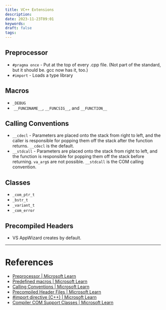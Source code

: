 ```yaml
---
title: VC++ Extensions
description: 
date: 2023-11-23T09:01
keywords: 
draft: false
tags:
---
```

## Preprocessor

- `#pragma once` - Put at the top of every .cpp file.  (Not part of the standard, but it should be. gcc now has it, too.)
- `#import` - Loads a type library
## Macros

- `_DEBUG`
-  `__FUNCDNAME__`, `__FUNCSIG__`, and `__FUNCTION__`
## Calling Conventions

- `__cdecl` - Parameters are placed onto the stack from right to left, and the caller is responsible for popping them off the stack after the function returns.  `__cdecl` is the default.
- `__stdcall` - Parameters are placed onto the stack from right to left, and the function is responsible for popping them off the stack before returning.  `va_arg`s are not possible.  `__stdcall` is the COM calling convention.
## Classes

- `_com_ptr_t`
- `_bstr_t`
- `_variant_t`
- `_com_error`
## Precompiled Headers

- VS AppWizard creates by default.

---
# References

- [Preprocessor | Microsoft Learn](https://learn.microsoft.com/en-us/cpp/preprocessor/preprocessor?view=msvc-170)
- [Predefined macros | Microsoft Learn](https://learn.microsoft.com/en-us/cpp/preprocessor/predefined-macros?view=msvc-170)
- [Calling Conventions | Microsoft Learn](https://learn.microsoft.com/en-us/cpp/cpp/calling-conventions?view=msvc-170)
- [Precompiled Header Files | Microsoft Learn](https://learn.microsoft.com/en-us/cpp/build/creating-precompiled-header-files?view=msvc-170)
- [#import directive (C++) | Microsoft Learn](https://learn.microsoft.com/en-us/cpp/preprocessor/hash-import-directive-cpp?view=msvc-170)
- [Compiler COM Support Classes | Microsoft Learn](https://learn.microsoft.com/en-us/cpp/cpp/compiler-com-support-classes?view=msvc-170)
